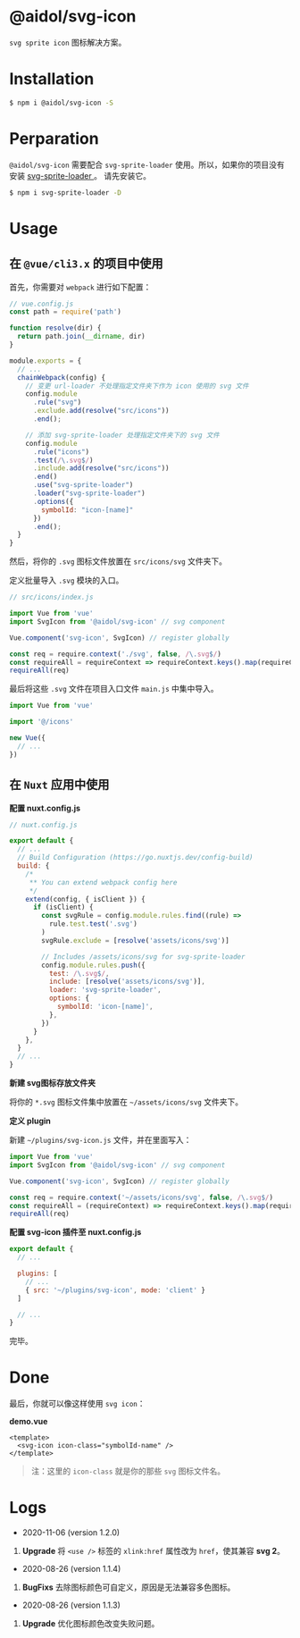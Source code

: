# @aidol/svg-icon

`svg sprite icon` 图标解决方案。

# Installation

``` bash
$ npm i @aidol/svg-icon -S
```

# Perparation

`@aidol/svg-icon` 需要配合 `svg-sprite-loader` 使用。所以，如果你的项目没有安装 <a href="https://github.com/JetBrains/svg-sprite-loader#readme" target="_blank"> svg-sprite-loader </a>。
请先安装它。

``` bash
$ npm i svg-sprite-loader -D
```

# Usage

## 在 `@vue/cli3.x` 的项目中使用

首先，你需要对 `webpack` 进行如下配置：

``` js
// vue.config.js
const path = require('path')

function resolve(dir) {
  return path.join(__dirname, dir)
}

module.exports = {
  // ...
  chainWebpack(config) {
    // 变更 url-loader 不处理指定文件夹下作为 icon 使用的 svg 文件
    config.module
      .rule("svg")
      .exclude.add(resolve("src/icons"))
      .end();

    // 添加 svg-sprite-loader 处理指定文件夹下的 svg 文件
    config.module
      .rule("icons")
      .test(/\.svg$/)
      .include.add(resolve("src/icons"))
      .end()
      .use("svg-sprite-loader")
      .loader("svg-sprite-loader")
      .options({
        symbolId: "icon-[name]"
      })
      .end();
  }
}
```

然后，将你的 `.svg` 图标文件放置在 `src/icons/svg` 文件夹下。

定义批量导入 `.svg` 模块的入口。

``` js
// src/icons/index.js

import Vue from 'vue'
import SvgIcon from '@aidol/svg-icon' // svg component

Vue.component('svg-icon', SvgIcon) // register globally

const req = require.context('./svg', false, /\.svg$/)
const requireAll = requireContext => requireContext.keys().map(requireContext)
requireAll(req)
```

最后将这些 `.svg` 文件在项目入口文件 `main.js` 中集中导入。

``` js
import Vue from 'vue'

import '@/icons'

new Vue({
  // ...
})
```

## 在 `Nuxt` 应用中使用

**配置 nuxt.config.js**

``` js
// nuxt.config.js

export default {
  // ...
  // Build Configuration (https://go.nuxtjs.dev/config-build)
  build: {
    /*
     ** You can extend webpack config here
     */
    extend(config, { isClient }) {
      if (isClient) {
        const svgRule = config.module.rules.find((rule) =>
          rule.test.test('.svg')
        )
        svgRule.exclude = [resolve('assets/icons/svg')]

        // Includes /assets/icons/svg for svg-sprite-loader
        config.module.rules.push({
          test: /\.svg$/,
          include: [resolve('assets/icons/svg')],
          loader: 'svg-sprite-loader',
          options: {
            symbolId: 'icon-[name]',
          },
        })
      }
    },
  }
  // ...
}
```

**新建 svg图标存放文件夹**

将你的 `*.svg` 图标文件集中放置在 `~/assets/icons/svg` 文件夹下。

**定义 plugin**

新建 `~/plugins/svg-icon.js` 文件，并在里面写入：

``` js
import Vue from 'vue'
import SvgIcon from '@aidol/svg-icon' // svg component

Vue.component('svg-icon', SvgIcon) // register globally

const req = require.context('~/assets/icons/svg', false, /\.svg$/)
const requireAll = (requireContext) => requireContext.keys().map(requireContext)
requireAll(req)
```

**配置 svg-icon 插件至 nuxt.config.js**

``` js
export default {
  // ...

  plugins: [
    // ...
    { src: '~/plugins/svg-icon', mode: 'client' }
  ]

  // ...
}
```

完毕。

# Done

最后，你就可以像这样使用 `svg icon`：

**demo.vue**
``` vue
<template>
  <svg-icon icon-class="symbolId-name" />
</template>
```

> 注：这里的 `icon-class` 就是你的那些 `svg` 图标文件名。

# Logs

- 2020-11-06 (version 1.2.0)

1. **Upgrade** 将 `<use />` 标签的 `xlink:href` 属性改为 `href`，使其兼容 **svg 2**。

- 2020-08-26 (version 1.1.4)

1. **BugFixs** 去除图标颜色可自定义，原因是无法兼容多色图标。

- 2020-08-26 (version 1.1.3)

1. **Upgrade** 优化图标颜色改变失败问题。